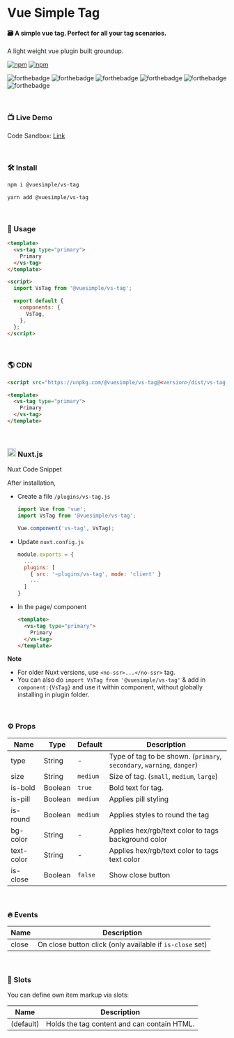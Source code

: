 # Vue Simple Tag

#### 🗃 A simple vue tag. Perfect for all your tag scenarios.

A light weight vue plugin built groundup.

[![npm](https://img.shields.io/npm/v/@vuesimple/vs-tag.svg)](https://www.npmjs.com/package/@vuesimple/vs-tag)
[![npm](https://img.shields.io/npm/dt/@vuesimple/vs-tag.svg)](https://img.shields.io/npm/dt/@vuesimple/vs-tag.svg)
<br />

![forthebadge](https://forthebadge.com/images/badges/made-with-vue.svg)
![forthebadge](https://forthebadge.com/images/badges/made-with-javascript.svg)
![forthebadge](https://forthebadge.com/images/badges/built-with-love.svg)
![forthebadge](https://forthebadge.com/images/badges/built-with-swag.svg)
![forthebadge](https://forthebadge.com/images/badges/check-it-out.svg)
![forthebadge](https://forthebadge.com/images/badges/60-percent-of-the-time-works-every-time.svg)

<br />

### 📺 Live Demo

Code Sandbox: [Link](https://codesandbox.io/s/vs-tag-l7q3d)

<br />

### 🛠 Install

```bash
npm i @vuesimple/vs-tag
```

```bash
yarn add @vuesimple/vs-tag
```

<br />

### 🚀 Usage

```html
<template>
  <vs-tag type="primary">
    Primary
  </vs-tag>
</template>

<script>
  import VsTag from '@vuesimple/vs-tag';

  export default {
    components: {
      VsTag,
    },
  };
</script>
```

<br />

### 🌎 CDN

```html
<script src="https://unpkg.com/@vuesimple/vs-tag@<version>/dist/vs-tag.min.js"></script>
```

```html
<template>
  <vs-tag type="primary">
    Primary
  </vs-tag>
</template>
```

<br />

<h3> 
  <img src="https://nuxtjs.org/favicon.ico" width="20px"> Nuxt.js
</h3>

Nuxt Code Snippet

After installation,

- Create a file `/plugins/vs-tag.js`

  ```javascript
  import Vue from 'vue';
  import VsTag from '@vuesimple/vs-tag';

  Vue.component('vs-tag', VsTag);
  ```

- Update `nuxt.config.js`
  ```javascript
  module.exports = {
    ...
    plugins: [
      { src: '~plugins/vs-tag', mode: 'client' }
      ...
    ]
  }
  ```
- In the page/ component

  ```html
  <template>
    <vs-tag type="primary">
      Primary
    </vs-tag>
  </template>
  ```

**Note**

- For older Nuxt versions, use `<no-ssr>...</no-ssr>` tag.
- You can also do
  `import VsTag from '@vuesimple/vs-tag'`
  & add in `component:{VsTag}` and use it within component, without globally installing in plugin folder.

<br />

### ⚙ Props

| Name       | Type    | Default  | Description                                                            |
| ---------- | ------- | -------- | ---------------------------------------------------------------------- |
| type       | String  | -        | Type of tag to be shown. (`primary`, `secondary`, `warning`, `danger`) |
| size       | String  | `medium` | Size of tag. (`small`, `medium`, `large`)                              |
| is-bold    | Boolean | `true`   | Bold text for tag.                                                     |
| is-pill    | Boolean | `medium` | Applies pill styling                                                   |
| is-round   | Boolean | `medium` | Applies styles to round the tag                                        |
| bg-color   | String  | -        | Applies hex/rgb/text color to tags background color                    |
| text-color | String  | -        | Applies hex/rgb/text color to tags text color                          |
| is-close   | Boolean | `false`  | Show close button                                                      |

<br />

### 🔥 Events

| Name  | Description                                              |
| ----- | -------------------------------------------------------- |
| close | On close button click (only available if `is-close` set) |

<br />

### 📎 Slots

You can define own item markup via slots:

| Name      | Description                                 |
| --------- | ------------------------------------------- |
| (default) | Holds the tag content and can contain HTML. |
